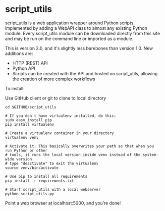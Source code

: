 script_utils
============
script\_utils is a web application wrapper around Python scripts, implemented by adding a WebAPI class to almost any existing Python module. Every script_utils module can be downloaded directly from this site and may be run on the command line or imported as a module.

This is version 2.0, and it's slightly less barebones than version 1.0. New additions are:
 * HTTP (REST) API
 * Python API
 * Scripts can be created with the API and hosted on script_utils, allowing the creation of more complex workflows

To install:

Use GitHub client or git to clone to local directory
```Shell
cd $GITHUB/script_utils

# If you don't have virtualenv installed, do this:
sudo easy_install pip
pip install virtualenv

# Create a virtualenv container in your directory
virtualenv venv

# Activate it. This basically overwrites your path so that when you run Python or other
# tools, it runs the local version inside venv instead of the system-wide version
# type "deactivate" to exit the virtualenv
source venv/bin/activate

# Use pip to install all requirements
pip install -r requirements.txt

# Start script_utils with a local webserver
python script_utils.py
```
Point a web browser at localhost:5000, and you're done!
